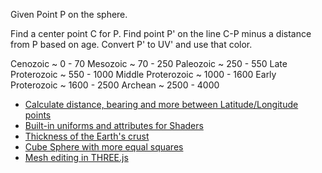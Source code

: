 
Given Point P on the sphere.



Find a center point C for P.
Find point P' on the line C-P minus a distance from P based on age.
Convert P' to UV' and use that color.


Cenozoic ~ 0 - 70
Mesozoic ~ 70 - 250
Paleozoic ~ 250 - 550
Late Proterozoic ~ 550 - 1000
Middle Proterozoic ~ 1000 - 1600
Early Proterozoic ~ 1600 - 2500
Archean ~ 2500 - 4000



- [Calculate distance, bearing and more between Latitude/Longitude points](http://www.movable-type.co.uk/scripts/latlong.html)
- [Built-in uniforms and attributes for Shaders](https://threejs.org/docs/#api/en/renderers/webgl/WebGLProgram)
- [Thickness of the Earth's crust](https://www.geolsoc.org.uk/Geoscientist/Archive/August-2018/Roberts-Crust)
- [Cube Sphere with more equal squares](https://github.com/Imarion/CubeSphere/blob/master/Assets/Scripts/CubeSphere.cs)
- [Mesh editing in THREE.js](https://discourse.threejs.org/t/mesh-editing-vertices-and-faces/15563)

